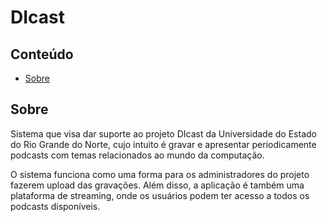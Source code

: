 # DIcast

## Conteúdo

- [Sobre](#sobre)

## Sobre <a name = "sobre"></a>

Sistema que visa dar suporte ao projeto DIcast da Universidade do Estado do Rio Grande do Norte, cujo intuito é gravar e apresentar periodicamente podcasts com temas relacionados ao mundo da computação. 

O sistema funciona como uma forma para os administradores do projeto fazerem upload das gravações. Além disso, a aplicação é também uma plataforma de streaming, onde os usuários podem ter acesso a todos os podcasts disponíveis.
